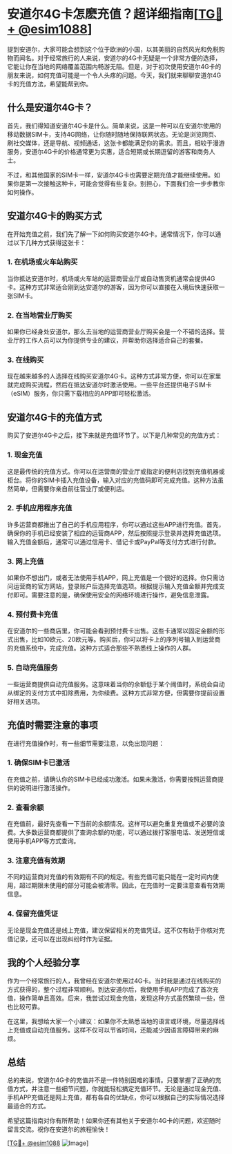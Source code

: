# 安道尔4G卡怎麽充值？超详细指南[[TG💪+ @esim1088](https://t.me/s/esim1088)]

提到安道尔，大家可能会想到这个位于欧洲的小国，以其美丽的自然风光和免税购物而闻名。对于经常旅行的人来说，安道尔的4G卡无疑是一个非常方便的选择，它能让你在当地的网络覆盖范围内畅游无阻。但是，对于初次使用安道尔4G卡的朋友来说，如何充值可能是一个令人头疼的问题。今天，我们就来聊聊安道尔4G卡的充值方法，希望能帮到你。

## 什么是安道尔4G卡？

首先，我们得知道安道尔4G卡是什么。简单来说，这是一种可以在安道尔使用的移动数据SIM卡，支持4G网络，让你随时随地保持联网状态。无论是浏览网页、刷社交媒体，还是导航、视频通话，这张卡都能满足你的需求。而且，相较于漫游服务，安道尔4G卡的价格通常更为实惠，适合短期或长期逗留的游客和商务人士。

不过，和其他国家的SIM卡一样，安道尔4G卡也需要定期充值才能继续使用。如果你是第一次接触这种卡，可能会觉得有些复杂。别担心，下面我们会一步步教你如何操作。

## 安道尔4G卡的购买方式

在开始充值之前，我们先了解一下如何购买安道尔4G卡。通常情况下，你可以通过以下几种方式获得这张卡：

### 1. 在机场或火车站购买
当你抵达安道尔时，机场或火车站的运营商营业厅或自动售货机通常会提供4G卡。这种方式非常适合刚到达安道尔的游客，因为你可以直接在入境后快速获取一张SIM卡。

### 2. 在当地营业厅购买
如果你已经身处安道尔，那么去当地的运营商营业厅购买会是一个不错的选择。营业厅的工作人员可以为你提供专业的建议，并帮助你选择适合自己的套餐。

### 3. 在线购买
现在越来越多的人选择在线购买安道尔4G卡。这种方式非常方便，你可以在家里就完成购买流程，然后在抵达安道尔时激活使用。一些平台还提供电子SIM卡（eSIM）服务，你只需下载相应的APP即可轻松激活。

## 安道尔4G卡的充值方式

购买了安道尔4G卡之后，接下来就是充值环节了。以下是几种常见的充值方式：

### 1. 现金充值
这是最传统的充值方式。你可以在运营商的营业厅或指定的便利店找到充值机器或柜台。将你的SIM卡插入充值设备，输入对应的充值码即可完成充值。这种方法虽然简单，但需要你亲自前往营业厅或便利店。

### 2. 手机应用程序充值
许多运营商都推出了自己的手机应用程序，你可以通过这些APP进行充值。首先，确保你的手机已经安装了相应的运营商APP，然后按照提示登录并选择充值选项。输入充值金额后，通常可以通过信用卡、借记卡或PayPal等支付方式进行付款。

### 3. 网上充值
如果你不想出门，或者无法使用手机APP，网上充值是一个很好的选择。你只需访问运营商的官方网站，登录账户后选择充值选项。根据提示输入充值金额并完成支付即可。需要注意的是，确保使用安全的网络环境进行操作，避免信息泄露。

### 4. 预付费卡充值
在安道尔的一些商店里，你可能会看到预付费卡出售。这些卡通常以固定金额的形式出售，比如10欧元、20欧元等。购买后，你可以将卡上的序列号输入到运营商的充值系统中，完成充值。这种方式适合那些不熟悉线上操作的人群。

### 5. 自动充值服务
一些运营商提供自动充值服务。这意味着当你的余额低于某个阈值时，系统会自动从绑定的支付方式中扣除费用，为你续费。这种方式非常方便，但需要你提前设置好相关选项。

## 充值时需要注意的事项

在进行充值操作时，有一些细节需要注意，以免出现问题：

### 1. 确保SIM卡已激活
在充值之前，请确认你的SIM卡已经成功激活。如果未激活，你需要按照运营商提供的说明进行激活操作。

### 2. 查看余额
在充值前，最好先查看一下当前的余额情况。这样可以避免重复充值或不必要的浪费。大多数运营商都提供了查询余额的功能，可以通过拨打客服电话、发送短信或使用手机APP等方式查询。

### 3. 注意充值有效期
不同的运营商对充值的有效期有不同的规定。有些充值可能只能在一定时间内使用，超过期限未使用的部分可能会被清零。因此，在充值时一定要注意查看有效期信息。

### 4. 保留充值凭证
无论是现金充值还是线上充值，建议保留相关的充值凭证。这不仅有助于你核对充值记录，还可以在出现纠纷时作为证据。

## 我的个人经验分享

作为一个经常旅行的人，我曾经在安道尔使用过4G卡。当时我是通过在线购买的方式获得的，整个过程非常顺利。到达安道尔后，我使用手机APP完成了首次充值，操作简单且高效。后来，我尝试过现金充值，发现这种方式虽然繁琐一些，但也比较可靠。

在这里，我想给大家一个小建议：如果你不太熟悉当地的语言或环境，尽量选择线上充值或自动充值服务。这样不仅可以节省时间，还能减少因语言障碍带来的麻烦。

## 总结

总的来说，安道尔4G卡的充值并不是一件特别困难的事情。只要掌握了正确的充值方式，并注意一些细节问题，你就能轻松搞定充值环节。无论是通过现金充值、手机APP充值还是网上充值，都有各自的优缺点，你可以根据自己的实际情况选择最适合的方式。

希望这篇指南对你有所帮助！如果你还有其他关于安道尔4G卡的问题，欢迎随时留言交流。祝你在安道尔的旅程愉快！

[[TG💪+ @esim1088](https://t.me/s/esim1088) ![Image](https://i.postimg.cc/4NQfJmqS/Snipaste-2025-05-13-00-14-12.png)]